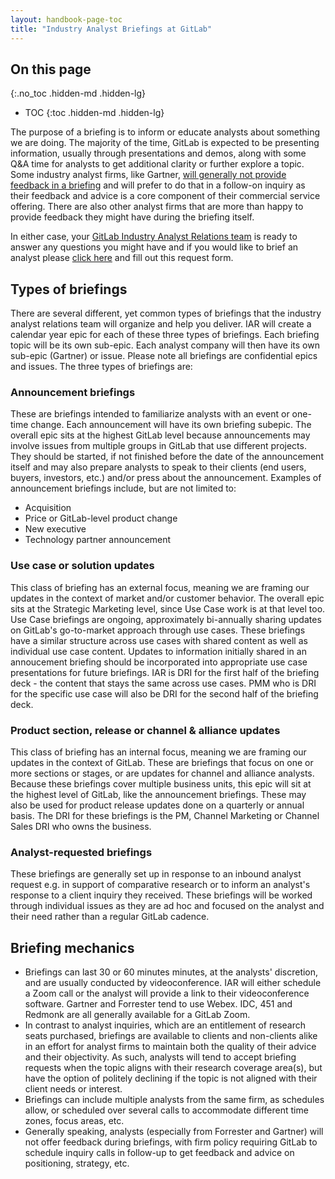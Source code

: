 ```yaml
---
layout: handbook-page-toc
title: "Industry Analyst Briefings at GitLab"
---
```


## On this page
{:.no_toc .hidden-md .hidden-lg}

- TOC
{:toc .hidden-md .hidden-lg}

The purpose of a briefing is to inform or educate analysts about something we are doing. The majority of the time, GitLab is expected to be presenting information, usually through presentations and demos, along with some Q&A time for analysts to get additional clarity or further explore a topic. Some industry analyst firms, like Gartner, [will generally not provide feedback in a briefing](https://www.gartner.com/en/contact/vendor-briefings) and will prefer to do that in a follow-on inquiry as their feedback and advice is a core component of their commercial service offering. There are also other analyst firms that are more than happy to provide feedback they might have during the briefing itself.

In either case, your [GitLab Industry Analyst Relations team](/handbook/marketing/product-marketing/analyst-relations/#which-analyst-relations-team-member-should-i-contact) is ready to answer any questions you might have and if you would like to brief an analyst please [click here](https://gitlab.com/gitlab-com/marketing/strategic-marketing/product-marketing/-/issues/new?issuable_template=AR-ResearchRequest) and fill out this request form.


## Types of briefings
There are several different, yet common types of briefings that the industry analyst relations team will organize and help you deliver. IAR will create a calendar year epic for each of these three types of briefings. Each briefing topic will be its own sub-epic. Each analyst company will then have its own sub-epic (Gartner) or issue. Please note all briefings are confidential epics and issues. The three types of briefings are:

### Announcement briefings 
These are briefings intended to familiarize analysts with an event or one-time change. Each announcement will have its own briefing subepic. The overall epic sits at the highest GitLab level because announcements may involve issues from multiple groups in GitLab that use different projects. They should be started, if not finished before the date of the announcement itself and may also prepare analysts to speak to their clients (end users, buyers, investors, etc.) and/or press about the announcement. Examples of announcement briefings include, but are not limited to:
-  Acquisition
-  Price or GitLab-level product change
-  New executive
-  Technology partner announcement
    
### Use case or solution updates
This class of briefing has an external focus, meaning we are framing our updates in the context of market and/or customer behavior. The overall epic sits at the Strategic Marketing level, since Use Case work is at that level too. Use Case briefings are ongoing, approximately bi-annually sharing updates on GitLab's go-to-market approach through use cases. These briefings have a similar structure across use cases with shared content as well as individual use case content. Updates to information initially shared in an annoucement briefing should be incorporated into appropriate use case presentations for future briefings. IAR is DRI for the first half of the briefing deck - the content that stays the same across use cases. PMM who is DRI for the specific use case will also be DRI for the second half of the briefing deck.

### Product section, release or channel & alliance updates
This class of briefing has an internal focus, meaning we are framing our updates in the context of GitLab. These are briefings that focus on one or more sections or stages, or are updates for channel and alliance analysts. Because these briefings cover multiple business units, this epic will sit at the highest level of GitLab, like the announcement briefings.  These may also be used for product release updates done on a quarterly or annual basis. The DRI for these briefings is the PM, Channel Marketing or Channel Sales DRI who owns the business.

### Analyst-requested briefings
These briefings are generally set up in response to an inbound analyst request e.g. in support of comparative research or to inform an analyst's response to a client inquiry they received. These briefings will be worked through individual issues as they are ad hoc and focused on the analyst and their need rather than a regular GitLab cadence.
   
## Briefing mechanics
- Briefings can last 30 or 60 minutes minutes, at the analysts' discretion, and are usually conducted by videoconference. IAR will either schedule a Zoom call or the analyst will provide a link to their videoconference software. Gartner and Forrester tend to use Webex. IDC, 451 and Redmonk are all generally available for a GitLab Zoom.
- In contrast to analyst inquiries, which are an entitlement of research seats purchased, briefings are available to clients and non-clients alike in an effort for analyst firms to maintain both the quality of their advice and their objectivity. As such, analysts will tend to accept briefing requests when the topic aligns with their research coverage area(s), but have the option of politely declining if the topic is not aligned with their client needs or interest.
- Briefings can include multiple analysts from the same firm, as schedules allow, or scheduled over several calls to accommodate different time zones, focus areas, etc.
- Generally speaking, analysts (especially from Forrester and Gartner) will not offer feedback during briefings, with firm policy requiring GitLab to schedule inquiry calls in follow-up to get feedback and advice on positioning, strategy, etc.

